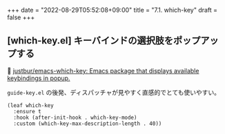 +++
date = "2022-08-29T05:52:08+09:00"
title = "7.1. which-key"
draft = false
+++
## [which-key.el] キーバインドの選択肢をポップアップする
🔗 [justbur/emacs-which-key: Emacs package that displays available keybindings in popup.](https://github.com/justbur/emacs-which-key) 

`guide-key.el` の後発、ディスパッチャが見やすく直感的でとても使いやすい。

```elisp
(leaf which-key
  :ensure t
  :hook (after-init-hook . which-key-mode)
  :custom (which-key-max-description-length . 40))
```

